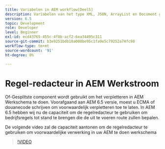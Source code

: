 ```yaml
---
title: Variabelen in AEM workflow[Deel5]
description: Variabelen van het type XML, JSON, ArrayList en Document gebruiken in een AEM workflow
version: 6.5
topic: Development
role: Developer
level: Beginner
exl-id: ecd43765-455c-4f8b-acf2-6ea34495c311
source-git-commit: b3e9251bdb18a008be95c1fa9e5c79252a74fc98
workflow-type: tm+mt
source-wordcount: '91'
ht-degree: 0%

---
```


# Regel-redacteur in AEM Werkstroom

Of-Gesplitste component wordt gebruikt om het verpletteren in AEM Werkschema te doen. Voorafgaand aan AEM 6.5 versie, moest u ECMA of douanecode schrijven om voorwaardelijk verpletteren toe te laten. In AEM 6.5 hebben wij nu de capaciteit om de regelredacteur te gebruiken om bedrijfsregels tot stand te brengen die de uit te voeren route zullen bepalen.

De volgende video zal de capaciteit aantonen om de regelredacteur te gebruiken om voorwaardelijke verwerking in uw AEM te doen werkschema

>[!VIDEO](https://video.tv.adobe.com/v/26362?quality=12&learn=on)
